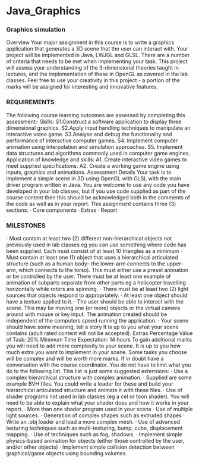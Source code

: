 # Java_Graphics

### Graphics simulation


Overview
Your major assignment in this course is to write a graphics application that generates a 3D scene that the user can interact with. Your
project will be implemented in Java, LWJGL and GLSL. There are a number of criteria that needs to be met when implementing your task.
This project will assess your understanding of the 3-dimensional theories taught in lectures, and the implementation of these in OpenGL
as covered in the lab classes. Feel free to use your creativity in this project - a portion of the marks will be assigned for interesting and
innovative features.

### REQUIREMENTS


The following course learning outcomes are assessed by completing this assessment:·
Skills:
S1.Construct a software application to display three dimensional graphics.
S2.Apply input handling techniques to manipulate an interactive video game.
S3.Analyse and debug the functionality and performance of interactive computer games.
S4. Implement computer animation using interpolation and simulation approaches.
S5. Implement data structures and algorithms commonly used in computer game engines.
Application of knowledge and skills:
A1. Create interactive video games to meet supplied specifications.
A2. Create a working game engine using inputs, graphics and animations.
Assessment Details
Your task is to implement a simple scene in 3D using OpenGL with GLSL with the main driver program written in Java. You are welcome to
use any code you have developed in your lab classes, but if you use code supplied as part of the course content then this should be
acknowledged both in the comments of the code as well as in your report. This assignment contains three (3) sections:
· Core components
· Extras
· Report


### MILESTONES


· Must contain at least two (2) different non-hierarchical objects not previously used in lab classes eg you can use something
where code has been supplied. Each must consist of at least 10 triangles as a minimum
· Must contain at least one (1) object that uses a hierarchical articulated structure (such as a human body– the lower-arm
connects to the upper-arm, which connects to the torso). This must either use a preset animation or be controlled by the
user. There must be at least one example of animation of subparts separate from other parts eg a helicopter travelling
horizontally while rotors are spinning.
· There must be at least two (2) light sources that objects respond to appropriately.
· At least one object should have a texture applied to it.
· The user should be able to interact with the scene. This may be moving one (or more) objects or the virtual camera around
with mouse or key input. The animation created should be independent of the computers speed running the application.
· Your scene should have some meaning, tell a story
It is up to you what your scene contains (adult rated content will not be accepted).
Extras
Percentage Value of Task: 20%
Minimum Time Expectation: 14 hours
To gain additional marks you will need to add more complexity to your scene. It is up to you how much extra you want to implement in
your scene. Some tasks you choose will be complex and will be worth more marks. If in doubt have a conversation with the course
coordinator. You do not have to limit what you do to the following list. This list is just some suggested extensions:
· Use a complex hierarchical structure with complex animation.
· Supplied are some example BVH files. You could write a loader for these and build your hierarchical articulated structure and
animate it with these files.
· Use of shader programs not used in lab classes (eg a cel or toon shader). You will need to be able to explain what your shader
does and how it works in your report.
· More than one shader program used in your scene
· Use of multiple light sources.
· Generation of complex shapes such as extruded shapes
· Write an .obj loader and load a more complex mesh.
· Use of advanced texturing techniques such as multi-texturing, bump, cube, displacement mapping.
· Use of techniques such as fog, shadows.
·     Implement simple physics-based animation for objects (either those controlled by the user, and/or other objects)
·     Implement simple collision detection between graphical/game objects using bounding volumes.
